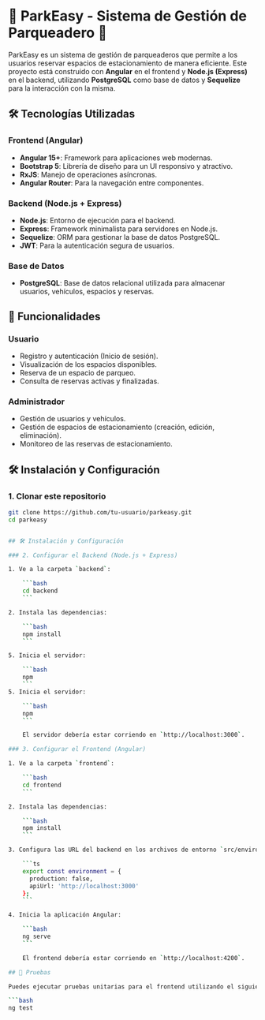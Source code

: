 # 🚗 ParkEasy - Sistema de Gestión de Parqueadero 🚗

ParkEasy es un sistema de gestión de parqueaderos que permite a los usuarios reservar espacios de estacionamiento de manera eficiente. Este proyecto está construido con **Angular** en el frontend y **Node.js (Express)** en el backend, utilizando **PostgreSQL** como base de datos y **Sequelize** para la interacción con la misma.

## 🛠️ Tecnologías Utilizadas

### Frontend (Angular)
- **Angular 15+**: Framework para aplicaciones web modernas.
- **Bootstrap 5**: Librería de diseño para un UI responsivo y atractivo.
- **RxJS**: Manejo de operaciones asíncronas.
- **Angular Router**: Para la navegación entre componentes.

### Backend (Node.js + Express)
- **Node.js**: Entorno de ejecución para el backend.
- **Express**: Framework minimalista para servidores en Node.js.
- **Sequelize**: ORM para gestionar la base de datos PostgreSQL.
- **JWT**: Para la autenticación segura de usuarios.

### Base de Datos
- **PostgreSQL**: Base de datos relacional utilizada para almacenar usuarios, vehículos, espacios y reservas.

## 🚀 Funcionalidades

### Usuario
- Registro y autenticación (Inicio de sesión).
- Visualización de los espacios disponibles.
- Reserva de un espacio de parqueo.
- Consulta de reservas activas y finalizadas.

### Administrador
- Gestión de usuarios y vehículos.
- Gestión de espacios de estacionamiento (creación, edición, eliminación).
- Monitoreo de las reservas de estacionamiento.

## 🛠️ Instalación y Configuración

### 1. Clonar este repositorio

```bash
git clone https://github.com/tu-usuario/parkeasy.git
cd parkeasy


## 🛠️ Instalación y Configuración

### 2. Configurar el Backend (Node.js + Express)

1. Ve a la carpeta `backend`:

    ```bash
    cd backend
    ```

2. Instala las dependencias:

    ```bash
    npm install
    ```

5. Inicia el servidor:

    ```bash
    npm 
    ```
5. Inicia el servidor:

    ```bash
    npm 
    ```

    El servidor debería estar corriendo en `http://localhost:3000`.

### 3. Configurar el Frontend (Angular)

1. Ve a la carpeta `frontend`:

    ```bash
    cd frontend
    ```

2. Instala las dependencias:

    ```bash
    npm install
    ```

3. Configura las URL del backend en los archivos de entorno `src/environments/environment.ts`:

    ```ts
    export const environment = {
      production: false,
      apiUrl: 'http://localhost:3000'
    };
    ```

4. Inicia la aplicación Angular:

    ```bash
    ng serve
    ```

    El frontend debería estar corriendo en `http://localhost:4200`.

## 🧪 Pruebas

Puedes ejecutar pruebas unitarias para el frontend utilizando el siguiente comando:

```bash
ng test
